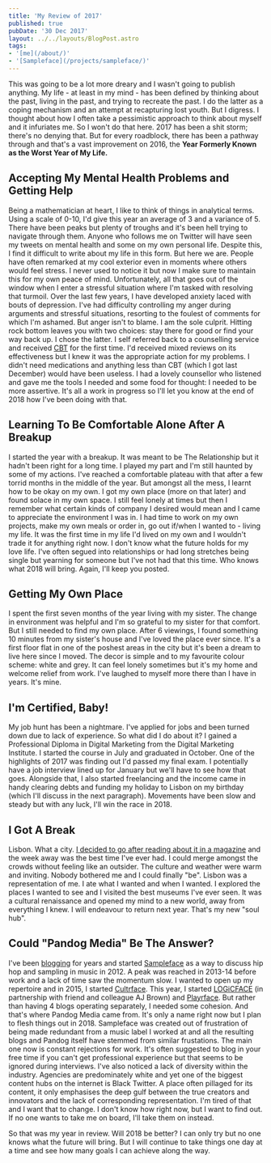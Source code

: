 ```yaml
---
title: 'My Review of 2017'
published: true
pubDate: '30 Dec 2017'
layout: ../../layouts/BlogPost.astro
tags:
- '[me](/about/)'
- '[Sampleface](/projects/sampleface/)'
---
```


This was going to be a lot more dreary and I wasn't going to publish anything. My life - at least in my mind - has been defined by thinking about the past, living in the past, and trying to recreate the past. I do the latter as a coping mechanism and an attempt at recapturing lost youth. But I digress. I thought about how I often take a pessimistic approach to think about myself and it infuriates me. So I won't do that here. 2017 has been a shit storm; there's no denying that. But for every roadblock, there has been a pathway through and that's a vast improvement on 2016, the **Year Formerly Known as the Worst Year of My Life.**

## Accepting My Mental Health Problems and Getting Help

Being a mathematician at heart, I like to think of things in analytical terms. Using a scale of 0-10, I'd give this year an average of 3 and a variance of 5. There have been peaks but plenty of troughs and it's been hell trying to navigate through them. Anyone who follows me on Twitter will have seen my tweets on mental health and some on my own personal life. Despite this, I find it difficult to write about my life in this form. But here we are. People have often remarked at my cool exterior even in moments where others would feel stress. I never used to notice it but now I make sure to maintain this for my own peace of mind. Unfortunately, all that goes out of the window when I enter a stressful situation where I'm tasked with resolving that turmoil. Over the last few years, I have developed anxiety laced with bouts of depression. I've had difficulty controlling my anger during arguments and stressful situations, resorting to the foulest of comments for which I'm ashamed. But anger isn't to blame. I am the sole culprit. Hitting rock bottom leaves you with two choices: stay there for good or find your way back up. I chose the latter. I self referred back to a counselling service and received [CBT](https://www.nhs.uk/mental-health/talking-therapies-medicine-treatments/talking-therapies-and-counselling/cognitive-behavioural-therapy-cbt/overview/) for the first time. I'd received mixed reviews on its effectiveness but I knew it was the appropriate action for my problems. I didn't need medications and anything less than CBT (which I got last December) would have been useless. I had a lovely counsellor who listened and gave me the tools I needed and some food for thought: I needed to be more assertive. It's all a work in progress so I'll let you know at the end of 2018 how I've been doing with that.

## Learning To Be Comfortable Alone After A Breakup

I started the year with a breakup. It was meant to be The Relationship but it hadn't been right for a long time. I played my part and I'm still haunted by some of my actions. I've reached a comfortable plateau with that after a few torrid months in the middle of the year. But amongst all the mess, I learnt how to be okay on my own. I got my own place (more on that later) and found solace in my own space. I still feel lonely at times but then I remember what certain kinds of company I desired would mean and I came to appreciate the environment I was in. I had time to work on my own projects, make my own meals or order in, go out if/when I wanted to - living my life. It was the first time in my life I'd lived on my own and I wouldn't trade it for anything right now. I don't know what the future holds for my love life. I've often segued into relationships or had long stretches being single but yearning for someone but I've not had that this time. Who knows what 2018 will bring. Again, I'll keep you posted.

## Getting My Own Place

I spent the first seven months of the year living with my sister. The change in environment was helpful and I'm so grateful to my sister for that comfort. But I still needed to find my own place. After 6 viewings, I found something 10 minutes from my sister's house and I've loved the place ever since. It's a first floor flat in one of the poshest areas in the city but it's been a dream to live here since I moved. The decor is simple and to my favourite colour scheme: white and grey. It can feel lonely sometimes but it's my home and welcome relief from work. I've laughed to myself more there than I have in years. It's mine.

## I'm Certified, Baby!

My job hunt has been a nightmare. I've applied for jobs and been turned down due to lack of experience. So what did I do about it? I gained a Professional Diploma in Digital Marketing from the Digital Marketing Institute. I started the course in July and graduated in October. One of the highlights of 2017 was finding out I'd passed my final exam. I potentially have a job interview lined up for January but we'll have to see how that goes. Alongside that, I also started freelancing and the income came in handy clearing debts and funding my holiday to Lisbon on my birthday (which I'll discuss in the next paragraph). Movements have been slow and steady but with any luck, I'll win the race in 2018.

## I Got A Break

Lisbon. What a city. [I decided to go after reading about it in a magazine](/posts/my-week-in-lisbon/) and the week away was the best time I've ever had. I could merge amongst the crowds without feeling like an outsider. The culture and weather were warm and inviting. Nobody bothered me and I could finally "be". Lisbon was a representation of me. I ate what I wanted and when I wanted. I explored the places I wanted to see and I visited the best museums I've ever seen. It was a cultural renaissance and opened my mind to a new world, away from everything I knew. I will endeavour to return next year. That's my new "soul hub".

## Could "Pandog Media" Be The Answer?

I've been [blogging](/jardim/blogging/) for years and started [Sampleface](https://sampleface.co.uk) as a way to discuss hip hop and sampling in music in 2012. A peak was reached in 2013-14 before work and a lack of time saw the momentum slow. I wanted to open up my repertoire and in 2015, I started [Cultrface](https://cultrface.co.uk). This year, I started [LOGiCFACE](https://logicface.co.uk) (in partnership with friend and colleague AJ Brown) and [Playrface](https://playrface.co.uk). But rather than having 4 blogs operating separately, I needed some cohesion. And that's where Pandog Media came from. It's only a name right now but I plan to flesh things out in 2018. Sampleface was created out of frustration of being made redundant from a music label I worked at and all the resulting blogs and Pandog itself have stemmed from similar frustations. The main one now is constant rejections for work. It's often suggested to blog in your free time if you can't get professional experience but that seems to be ignored during interviews. I've also noticed a lack of diversity within the industry. Agencies are predominately white and yet one of the biggest content hubs on the internet is Black Twitter. A place often pillaged for its content, it only emphasises the deep gulf between the true creators and innovators and the lack of corresponding representation. I'm tired of that and I want that to change. I don't know how right now, but I want to find out. If no one wants to take me on board, I'll take them on instead.

So that was my year in review. Will 2018 be better? I can only try but no one knows what the future will bring. But I will continue to take things one day at a time and see how many goals I can achieve along the way.